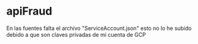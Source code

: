 # apiFraud
En las fuentes falta el archivo "ServiceAccount.json" esto no lo he subido debido a que son claves privadas de mi cuenta de GCP
